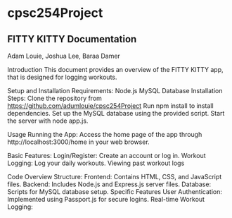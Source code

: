 # cpsc254Project

## FITTY KITTY Documentation

Adam Louie, Joshua Lee, Baraa Damer

Introduction
This document provides an overview of the FITTY KITTY app, that is designed for logging workouts.

Setup and Installation
Requirements:
Node.js
MySQL Database
Installation Steps:
Clone the repository from https://github.com/adumlouie/cpsc254Project
Run npm install to install dependencies.
Set up the MySQL database using the provided script.
Start the server with node app.js.

Usage
Running the App:
Access the home page of the app through http://localhost:3000/home in your web browser.

Basic Features:
Login/Register: Create an account or log in.
Workout Logging: Log your daily workouts.
Viewing past workout logs

Code Overview
Structure:
Frontend: Contains HTML, CSS, and JavaScript files.
Backend: Includes Node.js and Express.js server files.
Database: Scripts for MySQL database setup.
Specific Features
User Authentication: Implemented using Passport.js for secure logins.
Real-time Workout Logging:
